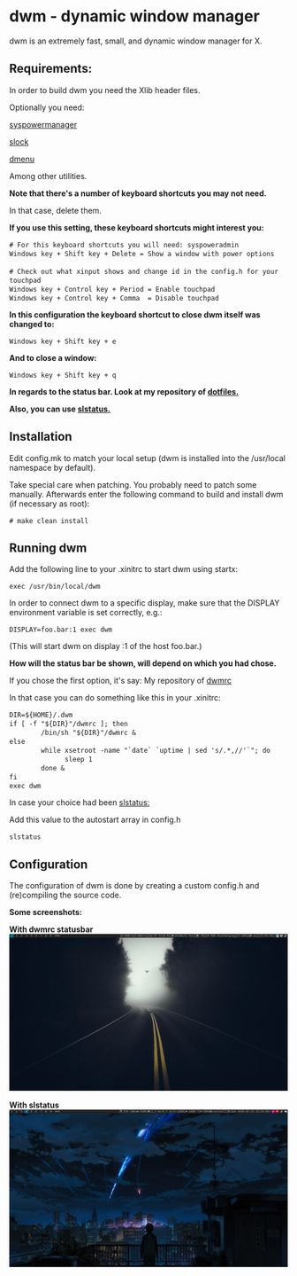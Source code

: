 **dwm - dynamic window manager**
============================
dwm is an extremely fast, small, and dynamic window manager for X.


**Requirements:**
------------
In order to build dwm you need the Xlib header files.

Optionally you need:

[syspowermanager](https://github.com/brookiestein/syspowermanager/)

[slock](https://github.com/brookiestein/slock/)

[dmenu](https://github.com/brookiestein/dmenu/)

Among other utilities.

**Note that there's a number of keyboard shortcuts you may not need.**

In that case, delete them.

**If you use this setting, these keyboard shortcuts might interest you:**
```
# For this keyboard shortcuts you will need: syspoweradmin
Windows key + Shift key + Delete = Show a window with power options

# Check out what xinput shows and change id in the config.h for your touchpad
Windows key + Control key + Period = Enable touchpad
Windows key + Control key + Comma  = Disable touchpad
```
**In this configuration the keyboard shortcut to close dwm itself was changed to:**
```
Windows key + Shift key + e
```
**And to close a window:**
```
Windows key + Shift key + q
```

**In regards to the status bar. Look at my repository of 
[dotfiles.](https://github.com/brookiestein/dotfiles/tree/master/.config/dwm/)**

**Also, you can use [slstatus.](https://github.com/brookiestein/slstatus/)**

**Installation**
------------
Edit config.mk to match your local setup (dwm is installed into
the /usr/local namespace by default).

Take special care when patching. You probably need to patch some manually.
Afterwards enter the following command to build and install dwm (if
necessary as root):
```
# make clean install
```

**Running dwm**
-----------
Add the following line to your .xinitrc to start dwm using startx:
```
exec /usr/bin/local/dwm
```
In order to connect dwm to a specific display, make sure that
the DISPLAY environment variable is set correctly, e.g.:
```
DISPLAY=foo.bar:1 exec dwm
```
(This will start dwm on display :1 of the host foo.bar.)

**How will the status bar be shown, will depend on which you had chose.**

If you chose the first option, it's say:
My repository of [dwmrc](https://github.com/brookiestein/dotfiles/tree/master/.config/dwm/)

In that case you can do something like this in your .xinitrc:
```
DIR=${HOME}/.dwm
if [ -f "${DIR}"/dwmrc ]; then
        /bin/sh "${DIR}"/dwmrc &
else
        while xsetroot -name "`date` `uptime | sed 's/.*,//'`"; do
              sleep 1
        done &
fi
exec dwm
```

In case your choice had been [slstatus:](https://github.com/brookiestein/slstatus)

Add this value to the autostart array in config.h
```
slstatus
```

**Configuration**
-------------
The configuration of dwm is done by creating a custom config.h
and (re)compiling the source code.

**Some screenshots:**

**With dwmrc statusbar**
![](screenshots/1.png)

**With slstatus**
![](screenshots/2.png)
